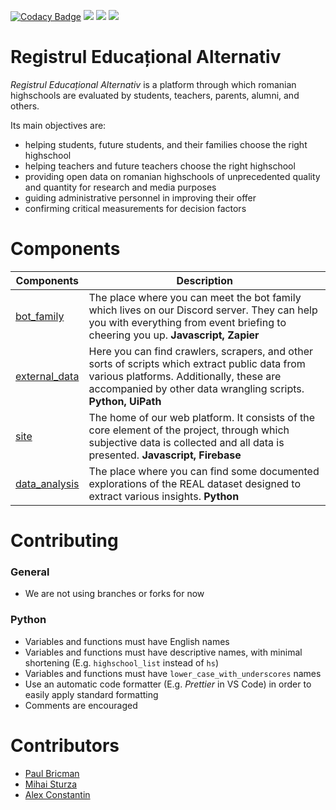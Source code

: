 [![Codacy Badge](https://api.codacy.com/project/badge/Grade/6cd3105f2f35415789a33210ac3df688)](https://www.codacy.com/app/paubric/real?utm_source=github.com&amp;utm_medium=referral&amp;utm_content=paubric/real&amp;utm_campaign=Badge_Grade)
[![](https://img.shields.io/github/last-commit/paubric/real)](https://github.com/paubric/real/commits/master)
[![](https://img.shields.io/github/contributors/paubric/real)](https://github.com/paubric/real/graphs/contributors)
[![](https://travis-ci.org/altern-ngo/real.svg?branch=master)](https://travis-ci.org/alter-ngo/real)
# Registrul Educațional Alternativ


_Registrul Educațional Alternativ_ is a platform through which romanian highschools are evaluated by students, teachers, parents, alumni, and others.

Its main objectives are:

- helping students, future students, and their families choose the right highschool
- helping teachers and future teachers choose the right highschool
- providing open data on romanian highschools of unprecedented quality and quantity for research and media purposes
- guiding administrative personnel in improving their offer
- confirming critical measurements for decision factors

# Components

| Components                                                                 | Description                                                                                                                                                                                                        |
| -------------------------------------------------------------------------- | ------------------------------------------------------------------------------------------------------------------------------------------------------------------------------------------------------------------ |
| [bot_family](https://github.com/paubric/real/tree/master/bot_family)         | The place where you can meet the bot family which lives on our Discord server. They can help you with everything from event briefing to cheering you up. **Javascript, Zapier**                                                  |
| [external_data](https://github.com/paubric/real/tree/master/external_data) | Here you can find crawlers, scrapers, and other sorts of scripts which extract public data from various platforms. Additionally, these are accompanied by other data wrangling scripts. **Python, UiPath** |
| [site](https://github.com/paubric/real/tree/master/site) | The home of our web platform. It consists of the core element of the project, through which subjective data is collected and all data is presented. **Javascript, Firebase** |
| [data_analysis](https://github.com/paubric/real/tree/master/data_analysis) | The place where you can find some documented explorations of the REAL dataset designed to extract various insights. **Python** |

# Contributing
### General
- We are not using branches or forks for now

### Python
- Variables and functions must have English names
- Variables and functions must have descriptive names, with minimal shortening (E.g. `highschool_list` instead of `hs`)
- Variables and functions must have `lower_case_with_underscores` names
- Use an automatic code formatter (E.g. *Prettier* in VS Code) in order to easily apply standard formatting
- Comments are encouraged

# Contributors
- [Paul Bricman](https://github.com/paubric)
- [Mihai Sturza](https://github.com/sturzamihai)
- [Alex Constantin](https://github.com/xfde)
